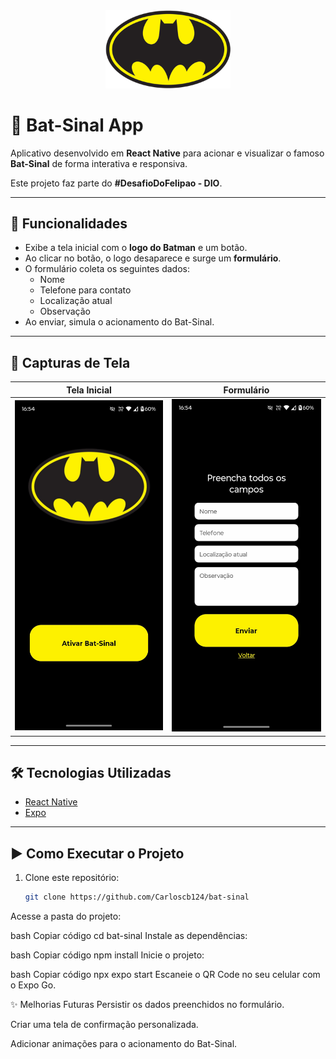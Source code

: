 <div align="center">
  <img src="assets/batman-logo3.png" width="200" alt="Bat-Sinal" />
</div>

# 🦇 Bat-Sinal App

Aplicativo desenvolvido em **React Native** para acionar e visualizar o famoso **Bat-Sinal** de forma interativa e responsiva.

Este projeto faz parte do **#DesafioDoFelipao - DIO**.

---

## 🚀 Funcionalidades
- Exibe a tela inicial com o **logo do Batman** e um botão.
- Ao clicar no botão, o logo desaparece e surge um **formulário**.
- O formulário coleta os seguintes dados:
  - Nome
  - Telefone para contato
  - Localização atual
  - Observação
- Ao enviar, simula o acionamento do Bat-Sinal.

---

## 📱 Capturas de Tela

<div align="center">
  
| Tela Inicial | Formulário |
|--------------|------------|
| <img src="assets/tela1.jpeg" width="250" /> | <img src="assets/tela2.jpeg" width="250" /> |

</div>

---

## 🛠️ Tecnologias Utilizadas
- [React Native](https://reactnative.dev/)
- [Expo](https://expo.dev/)

---

## ▶️ Como Executar o Projeto
1. Clone este repositório:
   ```bash
   git clone https://github.com/Carloscb124/bat-sinal
Acesse a pasta do projeto:

bash
Copiar código
cd bat-sinal
Instale as dependências:

bash
Copiar código
npm install
Inicie o projeto:

bash
Copiar código
npx expo start
Escaneie o QR Code no seu celular com o Expo Go.

✨ Melhorias Futuras
Persistir os dados preenchidos no formulário.

Criar uma tela de confirmação personalizada.

Adicionar animações para o acionamento do Bat-Sinal.

